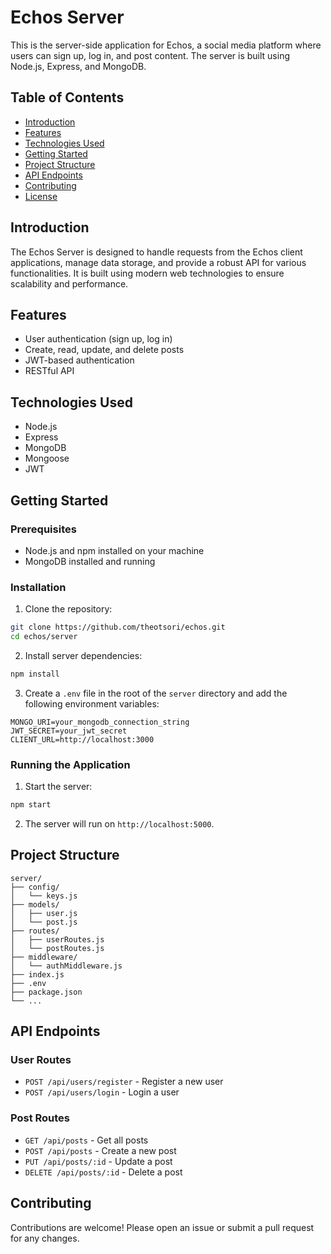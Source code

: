 # Echos Server

This is the server-side application for Echos, a social media platform where users can sign up, log in, and post content. The server is built using Node.js, Express, and MongoDB.

## Table of Contents

- [Introduction](#introduction)
- [Features](#features)
- [Technologies Used](#technologies-used)
- [Getting Started](#getting-started)
- [Project Structure](#project-structure)
- [API Endpoints](#api-endpoints)
- [Contributing](#contributing)
- [License](#license)

## Introduction

The Echos Server is designed to handle requests from the Echos client applications, manage data storage, and provide a robust API for various functionalities. It is built using modern web technologies to ensure scalability and performance.

## Features

- User authentication (sign up, log in)
- Create, read, update, and delete posts
- JWT-based authentication
- RESTful API

## Technologies Used

- Node.js
- Express
- MongoDB
- Mongoose
- JWT

## Getting Started

### Prerequisites

- Node.js and npm installed on your machine
- MongoDB installed and running

### Installation

1. Clone the repository:

```sh
git clone https://github.com/theotsori/echos.git
cd echos/server
```

2. Install server dependencies:

```sh
npm install
```

3. Create a `.env` file in the root of the `server` directory and add the following environment variables:

```env
MONGO_URI=your_mongodb_connection_string
JWT_SECRET=your_jwt_secret
CLIENT_URL=http://localhost:3000
```

### Running the Application

1. Start the server:

```sh
npm start
```

2. The server will run on `http://localhost:5000`.

## Project Structure

```plaintext
server/
├── config/
│   └── keys.js
├── models/
│   ├── user.js
│   └── post.js
├── routes/
│   ├── userRoutes.js
│   └── postRoutes.js
├── middleware/
│   └── authMiddleware.js
├── index.js
├── .env
├── package.json
└── ...
```

## API Endpoints

### User Routes

- `POST /api/users/register` - Register a new user
- `POST /api/users/login` - Login a user

### Post Routes

- `GET /api/posts` - Get all posts
- `POST /api/posts` - Create a new post
- `PUT /api/posts/:id` - Update a post
- `DELETE /api/posts/:id` - Delete a post

## Contributing

Contributions are welcome! Please open an issue or submit a pull request for any changes.
